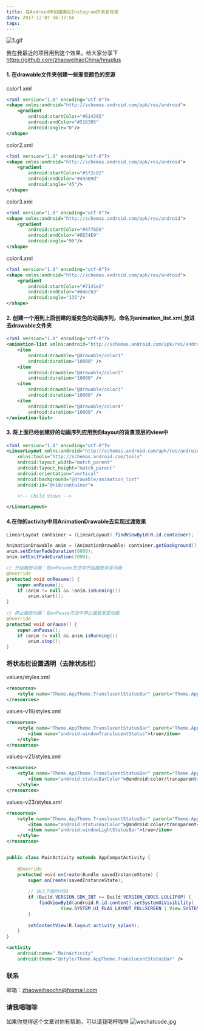 ```yaml
---
title: 在Android中创建类似Instagram的渐变背景
date: 2017-12-07 16:17:56
tags:
---
```




![1.gif](http://upload-images.jianshu.io/upload_images/5796527-6d380740bd67b361.gif?imageMogr2/auto-orient/strip%7CimageView2/2/w/1240)

我在我最近的项目用到这个效果，给大家分享下
https://github.com/zhaoweihaoChina/hnuplus

#### 1. 在drawable文件夹创建一些渐变颜色的资源
color1.xml
```xml
<?xml version="1.0" encoding="utf-8"?>
<shape xmlns:android="http://schemas.android.com/apk/res/android">
    <gradient
        android:startColor="#614385"
        android:endColor="#516395"
        android:angle="0"/>
</shape>

```

color2.xml
```xml
<?xml version="1.0" encoding="utf-8"?>
<shape xmlns:android="http://schemas.android.com/apk/res/android">
    <gradient
        android:startColor="#5f2c82"
        android:endColor="#49a09d"
        android:angle="45"/>
</shape>
```

color3.xml
```xml
<?xml version="1.0" encoding="utf-8"?>
<shape xmlns:android="http://schemas.android.com/apk/res/android">
    <gradient
        android:startColor="#4776E6"
        android:endColor="#8E54E9"
        android:angle="90"/>
</shape>
```

color4.xml
```xml
<?xml version="1.0" encoding="utf-8"?>
<shape xmlns:android="http://schemas.android.com/apk/res/android">
    <gradient
        android:startColor="#7141e2"
        android:endColor="#d46cb3"
        android:angle="135"/>
</shape>
```

#### 2. 创建一个用到上面创建的渐变色的动画序列，命名为animation_list.xml,放进去drawable文件夹
```xml
<?xml version="1.0" encoding="utf-8"?>
<animation-list xmlns:android="http://schemas.android.com/apk/res/android">
    <item
        android:drawable="@drawable/color1"
        android:duration="10000" />
    <item
        android:drawable="@drawable/color2"
        android:duration="10000" />
    <item
        android:drawable="@drawable/color3"
        android:duration="10000" />
    <item
        android:drawable="@drawable/color4"
        android:duration="10000" />
</animation-list>
```

#### 3. 将上面已经创建好的动画序列应用到你layout的背景顶层的view中
```xml
<?xml version="1.0" encoding="utf-8"?>
<LinearLayout xmlns:android="http://schemas.android.com/apk/res/android"
    xmlns:tools="http://schemas.android.com/tools"
    android:layout_width="match_parent"
    android:layout_height="match_parent"
    android:orientation="vertical"
    android:background="@drawable/animation_list"
    android:id="@+id/container">

    <!-- Child Views -->

</LinearLayout>
```

#### 4.在你的activity中用AnimationDrawable去实现过渡效果
```java
LinearLayout container = (LinearLayout) findViewById(R.id.container);

AnimationDrawable anim = (AnimationDrawable) container.getBackground();
anim.setEnterFadeDuration(6000);
anim.setExitFadeDuration(2000);

// 开始播放动画：在onResume方法中开始播放渐变动画
@Override
protected void onResume() {
    super.onResume();
    if (anim != null && !anim.isRunning())
        anim.start();
}
      
// 停止播放动画：在onPause方法中停止播放渐变动画
@Override
protected void onPause() {
    super.onPause();
    if (anim != null && anim.isRunning())
        anim.stop();
}
```

### 将状态栏设置透明（去除状态栏）

values/styles.xml
```xml
<resources>  
    <style name="Theme.AppTheme.TranslucentStatusBar" parent="Theme.AppCompat.Light.NoActionBar" />  
</resources>  
```


values-v19/styles.xml
```xml
<resources>  
    <style name="Theme.AppTheme.TranslucentStatusBar" parent="Theme.AppCompat.Light.NoActionBar">  
        <item name="android:windowTranslucentStatus">true</item>  
    </style>  
</resources> 
```


values-v21/styles.xml
```xml
<resources>  
    <style name="Theme.AppTheme.TranslucentStatusBar" parent="Theme.AppCompat.Light.NoActionBar">  
        <item name="android:statusBarColor">@android:color/transparent</item>  
    </style>  
</resources>  
```


values-v23/styles.xml
```xml
<resources>  
    <style name="Theme.AppTheme.TranslucentStatusBar" parent="Theme.AppCompat.Light.NoActionBar">  
        <item name="android:statusBarColor">@android:color/transparent</item>  
        <item name="android:windowLightStatusBar">true</item>  
    </style>  
</resources> 
```

```java

public class MainActivity extends AppCompatActivity {  
  
    @Override  
    protected void onCreate(Bundle savedInstanceState) {  
        super.onCreate(savedInstanceState);  
  
        // 加入下面的代码
        if (Build.VERSION.SDK_INT >= Build.VERSION_CODES.LOLLIPOP) {  
            findViewById(android.R.id.content).setSystemUiVisibility(  
                    View.SYSTEM_UI_FLAG_LAYOUT_FULLSCREEN | View.SYSTEM_UI_FLAG_LAYOUT_STABLE);  
        }  
  
        setContentView(R.layout.activity_splash);  
    }  
}  
```

```xml 
<activity  
    android:name=".MainActivity"  
    android:theme="@style/Theme.AppTheme.TranslucentStatusBar" /> 
```

### 联系
邮箱：zhaoweihaochn@foxmail.com
### 请我喝咖啡
如果你觉得这个文章对你有帮助，可以请我喝杯咖啡
![wechatcode.jpg](http://upload-images.jianshu.io/upload_images/5796527-7a6705cb3d2feaa6.jpg?imageMogr2/auto-orient/strip%7CimageView2/2/w/1240)

